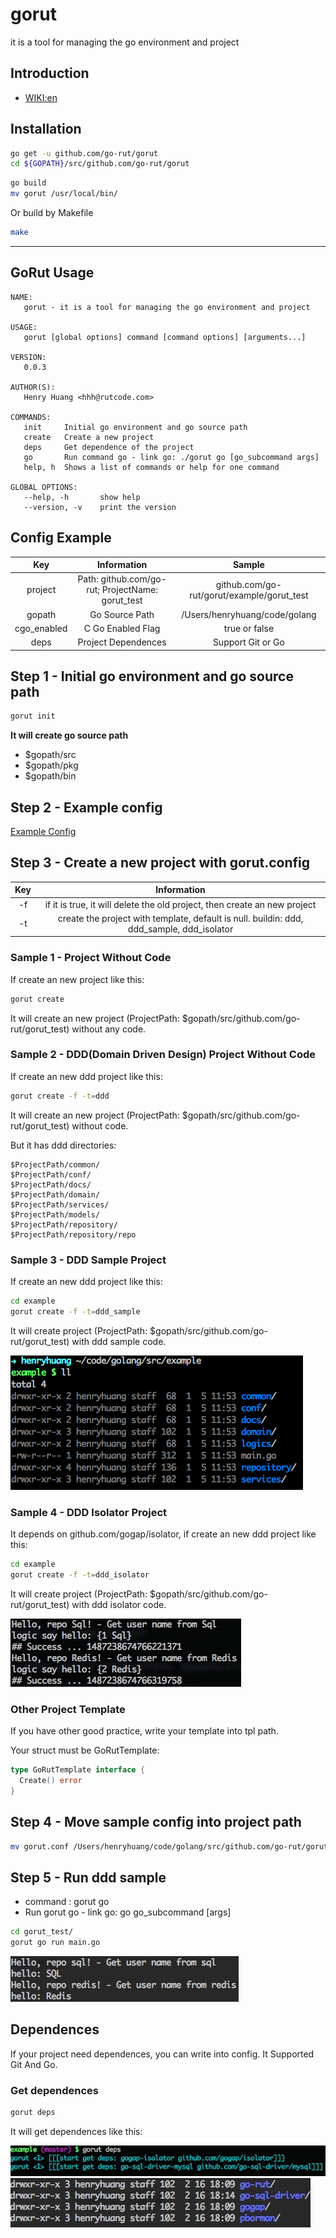 # gorut
it is a tool for managing the go environment and project

## Introduction

* [WIKI:en](https://en.wikipedia.org/wiki/Domain-driven_design)


## Installation

```bash
go get -u github.com/go-rut/gorut
cd ${GOPATH}/src/github.com/go-rut/gorut
```

```bash
go build
mv gorut /usr/local/bin/
```

Or build by Makefile

```bash
make
```

------

## GoRut Usage

```
NAME:
   gorut - it is a tool for managing the go environment and project

USAGE:
   gorut [global options] command [command options] [arguments...]

VERSION:
   0.0.3

AUTHOR(S):
   Henry Huang <hhh@rutcode.com>

COMMANDS:
   init		Initial go environment and go source path
   create	Create a new project
   deps		Get dependence of the project
   go		Run command go - link go: ./gorut go [go_subcommand args]
   help, h	Shows a list of commands or help for one command

GLOBAL OPTIONS:
   --help, -h		show help
   --version, -v	print the version
```

## Config Example

Key|Information|Sample
:-:|:-:|:-:
project|Path: github.com/go-rut; ProjectName: gorut_test|github.com/go-rut/gorut/example/gorut_test
gopath|Go Source Path|/Users/henryhuang/code/golang
cgo_enabled| C Go Enabled Flag| true or false
deps| Project Dependences | Support Git or Go

## Step 1 - Initial go environment and go source path

```bash
gorut init
```

**It will create go source path**

* $gopath/src
* $gopath/pkg
* $gopath/bin

## Step 2 - Example config

[Example Config](example/gorut.conf)


## Step 3 - Create a new project with gorut.config

Key|Information
:-:|:-:
-f|if it is true, it will delete the old project, then create an new project
-t|create the project with template, default is null. buildin: ddd, ddd_sample, ddd_isolator

### Sample 1 - Project Without Code

If create an new project like this:

```bash
gorut create
```

It will create an new project (ProjectPath: $gopath/src/github.com/go-rut/gorut_test) without any code.


### Sample 2 - DDD(Domain Driven Design) Project Without Code

If create an new ddd project like this:

```bash
gorut create -f -t=ddd
```

It will create an new project (ProjectPath: $gopath/src/github.com/go-rut/gorut_test) without code.

But it has ddd directories:

```
$ProjectPath/common/
$ProjectPath/conf/
$ProjectPath/docs/
$ProjectPath/domain/
$ProjectPath/services/
$ProjectPath/models/
$ProjectPath/repository/
$ProjectPath/repository/repo
```

### Sample 3 - DDD Sample Project

If create an new ddd project like this:

```bash
cd example
gorut create -f -t=ddd_sample
```

It will create project (ProjectPath: $gopath/src/github.com/go-rut/gorut_test) with ddd sample code.

![ProjectFiles](images/ddd_sample.png)


### Sample 4 - DDD Isolator Project

It depends on github.com/gogap/isolator, if create an new ddd project like this:

```bash
cd example
gorut create -f -t=ddd_isolator
```

It will create project (ProjectPath: $gopath/src/github.com/go-rut/gorut_test) with ddd isolator code.

![ProjectFiles](images/ddd_isolator.png)

### Other Project Template

If you have other good practice, write your template into tpl path.

Your struct must be GoRutTemplate:

```go
type GoRutTemplate interface {
  Create() error
}
```

## Step 4 - Move sample config into project path

```bash
mv gorut.conf /Users/henryhuang/code/golang/src/github.com/go-rut/gorut/example/gorut_test/
```

## Step 5 - Run ddd sample

* command : gorut go
* Run gorut go - link go: go go_subcommand [args]

```bash
cd gorut_test/
gorut go run main.go
```

![ProjectFiles](images/ddd_sample_run.png)

## Dependences

If your project need dependences, you can write into config. It Supported Git And Go.

### Get dependences

```bash
gorut deps
```

It will get dependences like this:

![Run Dependeces](images/dependences.png)
![Project Folders](images/dependences_folders.png)

